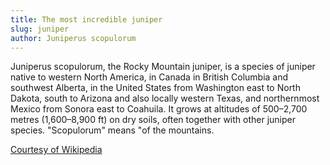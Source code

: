```yaml
---
title: The most incredible juniper
slug: juniper
author: Juniperus scopulorum
---
```


Juniperus scopulorum, the Rocky Mountain juniper, is a species of juniper native to western North America, in Canada in British Columbia and southwest Alberta, in the United States from Washington east to North Dakota, south to Arizona and also locally western Texas, and northernmost Mexico from Sonora east to Coahuila. It grows at altitudes of 500–2,700 metres (1,600–8,900 ft) on dry soils, often together with other juniper species. "Scopulorum" means "of the mountains.

<a href="https://en.wikipedia.org/wiki/Juniperus_scopulorum">
  Courtesy of Wikipedia
</a>